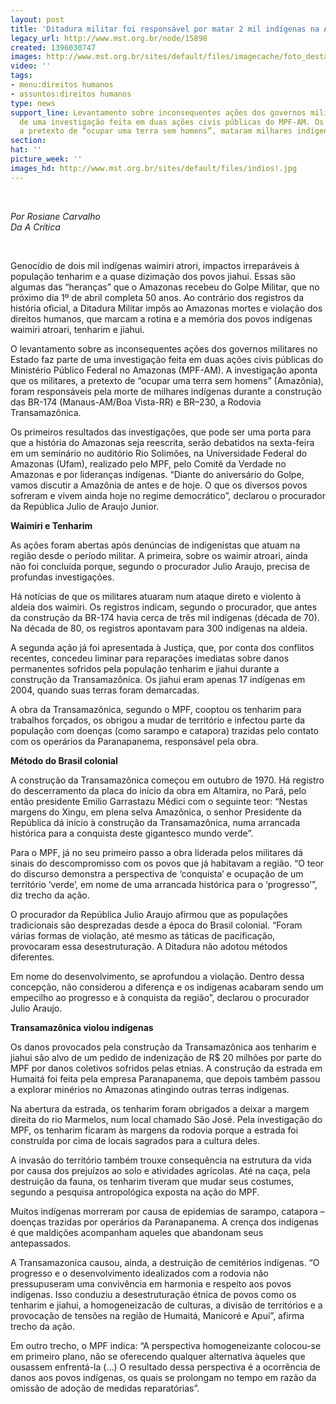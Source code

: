 ```yaml
---
layout: post
title: 'Ditadura militar foi responsável por matar 2 mil indígenas na Amazônia '
legacy_url: http://www.mst.org.br/node/15898
created: 1396030747
images: http://www.mst.org.br/sites/default/files/imagecache/foto_destaque/indios!.jpg
video: ''
tags:
- menu:direitos humanos
- assuntos:direitos humanos
type: news
support_line: Levantamento sobre inconsequentes ações dos governos militares faz parte
  de uma investigação feita em duas ações civis públicas do MPF-AM. Os militares,
  a pretexto de “ocupar uma terra sem homens”, mataram milhares indígenas.
section: 
hat: ''
picture_week: ''
images_hd: http://www.mst.org.br/sites/default/files/indios!.jpg
---
```

<p><em><br></em></p><p><em>Por Rosiane Carvalho<br>Da A Crítica</em></p><p>&nbsp;</p><p>Genocídio de dois mil indígenas waimiri atrori, impactos irreparáveis à população tenharim e a quase dizimação dos povos jiahui. Essas são algumas das “heranças” que o Amazonas recebeu do Golpe Militar, que no próximo dia 1º de abril completa 50 anos. Ao contrário dos registros da história oficial, a Ditadura Militar impôs ao Amazonas mortes e violação dos direitos humanos, que marcam a rotina e a memória dos povos indígenas waimiri atroari, tenharim e jiahui.</p><p>O levantamento sobre as inconsequentes ações dos governos militares no Estado faz parte de uma investigação feita em duas ações civis públicas do Ministério Público Federal no Amazonas (MPF-AM). A investigação aponta que os militares, a pretexto de “ocupar uma terra sem homens” (Amazônia), foram responsáveis pela morte de milhares indígenas durante a construção das BR-174 (Manaus-AM/Boa Vista-RR) e BR–230, a Rodovia Transamazônica.</p><p>Os primeiros resultados das investigações, que pode ser uma porta para que a história do Amazonas seja reescrita, serão debatidos na sexta-feira em um seminário no auditório Rio Solimões, na Universidade Federal do Amazonas (Ufam), realizado pelo MPF, pelo Comitê da Verdade no Amazonas e por lideranças indígenas. “Diante do aniversário do Golpe, vamos discutir a Amazônia de antes e de hoje. O que os diversos povos sofreram e vivem ainda hoje no regime democrático”, declarou o procurador da República Julio de Araujo Junior.</p><p><strong>Waimiri e Tenharim</strong></p><p>As ações foram abertas após denúncias de indigenistas que atuam na região desde o período militar. A primeira, sobre os waimir atroari, ainda não foi concluída porque, segundo o procurador Julio Araujo, precisa de profundas investigações.</p><p>Há notícias de que os militares atuaram num ataque direto e violento à aldeia dos waimiri. Os registros indicam, segundo o procurador, que antes da construção da BR-174 havia cerca de três mil indígenas (década de 70). Na década de 80, os registros apontavam para 300 indígenas na aldeia.</p><p>A segunda ação já foi apresentada à Justiça, que, por conta dos conflitos recentes, concedeu liminar para reparações imediatas sobre danos permanentes sofridos pela população tenharim e jiahui durante a construção da Transamazônica. Os jiahui eram apenas 17 indígenas em 2004, quando suas terras foram demarcadas.</p><p>A obra da Transamazônica, segundo o MPF, cooptou os tenharim para trabalhos forçados, os obrigou a mudar de território e infectou parte da população com doenças (como sarampo e catapora) trazidas pelo contato com os operários da Paranapanema, responsável pela obra.</p><p><strong>Método do Brasil colonial</strong></p><p>A construção da Transamazônica começou em outubro de 1970. Há registro do descerramento da placa do início da obra em Altamira, no Pará, pelo então presidente Emilio Garrastazu Médici com o seguinte teor: “Nestas margens do Xingu, em plena selva Amazônica, o senhor Presidente da República dá início à construção da Transamazônica, numa arrancada histórica para a conquista deste gigantesco mundo verde”.</p><p>Para o MPF, já no seu primeiro passo a obra liderada pelos militares dá sinais do descompromisso com os povos que já habitavam a região. “O teor do discurso demonstra a perspectiva de ‘conquista’ e ocupação de um território ‘verde’, em nome de uma arrancada histórica para o ‘progresso’”, diz trecho da ação.</p><p>O procurador da República Julio Araujo afirmou que as populações tradicionais são desprezadas desde a época do Brasil colonial. “Foram várias formas de violação, até mesmo as táticas de pacificação, provocaram essa desestruturação. A Ditadura não adotou métodos diferentes.</p><p>Em nome do desenvolvimento, se aprofundou a violação. Dentro dessa concepção, não considerou a diferença e os indígenas acabaram sendo um empecilho ao progresso e à conquista da região”, declarou o procurador Julio Araujo.</p><p><strong>Transamazônica violou indígenas</strong></p><p>Os danos provocados pela construção da Transamazônica aos tenharim e jiahui são alvo de um pedido de indenização de R$ 20 milhões por parte do MPF por danos coletivos sofridos pelas etnias. A construção da estrada em Humaitá foi feita pela empresa Paranapanema, que depois também passou a explorar minérios no Amazonas atingindo outras terras indígenas.</p><p>Na abertura da estrada, os tenharim foram obrigados a deixar a margem direita do rio Marmelos, num local chamado São José. Pela investigação do MPF, os tenharim ficaram às margens da rodovia porque a estrada foi construída por cima de locais sagrados para a cultura deles.</p><p>A invasão do território também trouxe consequência na estrutura da vida por causa dos prejuízos ao solo e atividades agrícolas. Até na caça, pela destruição da fauna, os tenharim tiveram que mudar seus costumes, segundo a pesquisa antropológica exposta na ação do MPF.</p><p>Muitos indígenas morreram por causa de epidemias de sarampo, catapora – doenças trazidas por operários da Paranapanema. A crença dos indígenas é que maldições acompanham aqueles que abandonam seus antepassados.</p><p>A Transamazonica causou, ainda, a destruição de cemitérios indígenas. “O progresso e o desenvolvimento idealizados com a rodovia não pressupuseram uma convivência em harmonia e respeito aos povos indígenas. Isso conduziu a desestruturação étnica de povos como os tenharim e jiahui, a homogeneizacão de culturas, a divisão de territórios e a provocação de tensões na região de Humaitá, Manicoré e Apui”, afirma trecho da ação.</p><p>Em outro trecho, o MPF indica: “A perspectiva homogeneizante colocou-se em primeiro plano, não se oferecendo qualquer alternativa àqueles que ousassem enfrentá-la (…) O resultado dessa perspectiva é a ocorrência de danos aos povos indígenas, os quais se prolongam no tempo em razão da omissão de adoção de medidas reparatórias”.</p><p>&nbsp;</p>
